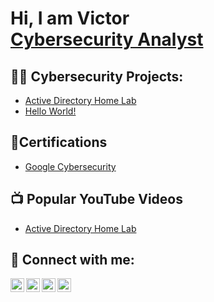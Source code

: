 <h1>Hi, I am Victor <br/><a href="https://github.com/Veektor1"> <a href="https://www.linkedin.com/in/veektor/">Cybersecurity Analyst</a>

<h2>👨‍💻 Cybersecurity Projects:</h2>


- [Active Directory Home Lab](https://github.com/j/Algohms-Practice)
- [Hello World!](https://github.com/joshm/Algorims-Practice)
<h2>📄Certifications</h2>

- [Google Cybersecurity](https://www.youtube.com/wa)
  
<h2>📺 Popular YouTube Videos</h2>

- [Active Directory Home Lab](https://www.youtube.com/watch?v=a83ASGn_V_s)


<h2> 🤳 Connect with me:</h2>

[<img align="left" alt="JoshMadakor | YouTube" width="22px" src="https://cdn.jsdelivr.net/npm/simple-icons@v3/icons/youtube.svg" />][youtube]
[<img align="left" alt="JoshMadakor | Twitter" width="22px" src="https://cdn.jsdelivr.net/npm/simple-icons@v3/icons/twitter.svg" />][twitter]
[<img align="left" alt="JoshMadakor | LinkedIn" width="22px" src="https://cdn.jsdelivr.net/npm/simple-icons@v3/icons/linkedin.svg" />][linkedin]
[<img align="left" alt="JoshMadakor | Instagram" width="22px" src="https://cdn.jsdelivr.net/npm/simple-icons@v3/icons/instagram.svg" />][instagram]

[twitter]: https://twitter.com/ekerevic
[youtube]:https://www.youtube.com/@victorekere8023
[instagram]: https://instagram.com/ekerevictor?igshid=OGQ5ZDc2ODk2ZA==
[linkedin]: https://linkedin.com/in/veektor

<!--

Here are some ideas to get you started:

- 🔭 I’m currently working on ...
- 🌱 I’m currently learning ...
- 👯 I’m looking to collaborate on ...
- 🤔 I’m looking for help with...
- 💬 Ask me about ...
- 📫 How to reach me: ...
- 😄 Pronouns: ...
- ⚡ Fun fact: ...
-->
